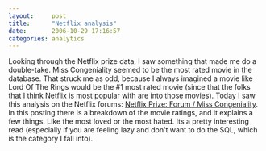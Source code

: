 ```yaml
---
layout:     post
title:      "Netflix analysis"
date:       2006-10-29 17:16:57
categories: analytics
---
```

Looking through the Netflix prize data, I saw something that made me do a double-take. Miss Congeniality seemed to be the most rated movie in the database. That struck me as odd, because I always imagined a movie like Lord Of The Rings would be the #1 most rated movie (since that the folks that I think Netflix is most popular with are into those movies). Today I saw this analysis on the Netflix forums: [Netflix Prize: Forum / Miss Congeniality](http://www.netflixprize.com/community/viewtopic.php?pid=800#p800). In this posting there is a breakdown of the movie ratings, and it explains a few things. Like the most loved or the most hated. Its a pretty interesting read (especially if you are feeling lazy and don't want to do the SQL, which is the category I fall into).
